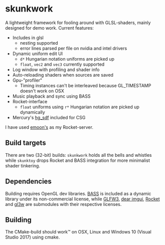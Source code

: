 # skunkwork
A lightweight framework for fooling around with GLSL-shaders, mainly designed for demo work. Current features:
  * Includes in glsl
    * nesting supported
    * error lines parsed per file on nvidia and intel drivers
  * Dynamic uniform edit UI 
    * `d*` Hungarian notation uniforms are picked up
    * `float`, `vec2` and `vec3` currently supported
  * Log window with profiling and shader info
  * Auto-reloading shaders when sources are saved
  * Gpu-"profiler"
    * Timing instances can't be interleaved because GL_TIMESTAMP doesn't work on OSX
  * Music playback and sync using BASS
  * Rocket-interface
    * `float` uniforms using `r*` Hungarian notation are picked up dynamically
  * Mercury's [hg_sdf](http://mercury.sexy/hg_sdf) included for CSG

I have used [emoon's](https://github.com/emoon/rocket) as my Rocket-server.

## Build targets
There are two (32-bit) builds: `skunkwork` holds all the bells and whistles while `skunktoy` drops Rocket and BASS integration for more minimalist shader tinkering.

## Dependencies
Building requires OpenGL dev libraries. [BASS](http://www.un4seen.com/bass.html) is included as a dynamic library under its non-commercial license, while [GLFW3](http://www.glfw.org), [dear imgui](https://github.com/ocornut/imgui), [Rocket](https://github.com/rocket/rocket) and [gl3w](https://github.com/sndels/libgl3w) are submodules with their respective licenses.

## Building
The CMake-build should work™ on OSX, Linux and Windows 10 (Visual Studio 2017) using cmake. 
